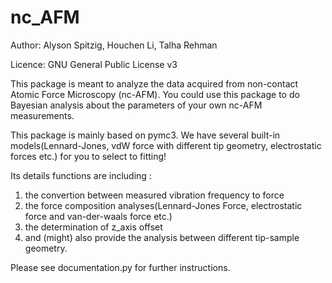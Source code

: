 # nc_AFM 

Author: Alyson Spitzig, Houchen Li, Talha Rehman

Licence: GNU General Public License v3



This package is meant to analyze the data acquired from non-contact Atomic Force Microscopy (nc-AFM). You could use this package to do Bayesian analysis about the parameters of your own nc-AFM measurements.

This package is mainly based on pymc3. We have several built-in models(Lennard-Jones, vdW force with different tip geometry, electrostatic forces etc.) for you to select to fitting!


Its details functions are including :

1. the convertion between measured vibration frequency to force 
2. the force composition analyses(Lennard-Jones Force, electrostatic force and van-der-waals force etc.)
3. the determination of z_axis offset
4. and (might) also provide the analysis between different tip-sample geometry.


Please see documentation.py for further instructions.
